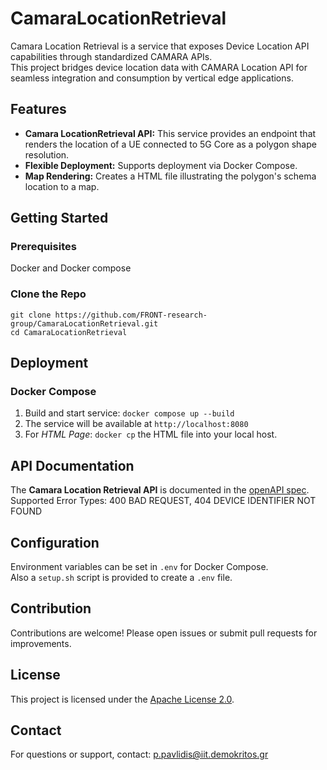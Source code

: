 # CamaraLocationRetrieval
Camara Location Retrieval is a service that exposes Device Location API capabilities through standardized CAMARA APIs.   
This project bridges device location data with CAMARA Location API for seamless integration and consumption by vertical edge applications.

## Features

- **Camara LocationRetrieval API:** This service provides an endpoint that renders the location of a UE connected to 5G Core as a polygon shape resolution.  
- **Flexible Deployment:** Supports deployment via Docker Compose.
- **Map Rendering:** Creates a HTML file illustrating the polygon's schema location to a map.

## Getting Started
### Prerequisites
Docker and Docker compose

### Clone the Repo
```
git clone https://github.com/FRONT-research-group/CamaraLocationRetrieval.git
cd CamaraLocationRetrieval
```

## Deployment
### Docker Compose
1. Build and start service:
   `docker compose up --build`
2. The service will be available at `http://localhost:8080`
3. For *HTML Page*: `docker cp` the HTML file into your local host.

## API Documentation
The **Camara Location Retrieval API** is documented in the [openAPI spec](https://github.com/FRONT-research-group/CamaraLocationRetrieval/blob/implement_camara_api_2/location_retrieval_openapi.yaml).\
Supported Error Types: 400 BAD REQUEST, 404 DEVICE IDENTIFIER NOT FOUND

## Configuration
Environment variables can be set in `.env` for Docker Compose.\
Also a `setup.sh` script is provided to create a `.env` file.

## Contribution
Contributions are welcome! Please open issues or submit pull requests for improvements.

## License
This project is licensed under the [Apache License 2.0](https://github.com/FRONT-research-group/CamaraLocationRetrieval/blob/implement_camara_api_2/LICENSE).

## Contact
For questions or support, contact: p.pavlidis@iit.demokritos.gr



